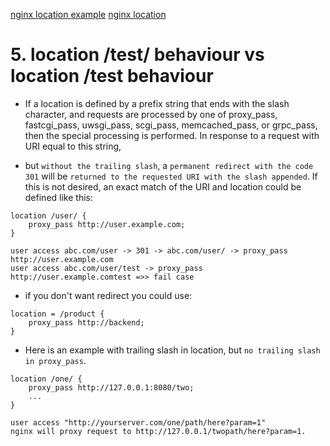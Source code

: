 [nginx location example](https://www.thegeekstuff.com/2017/05/nginx-location-examples/)
[nginx location](http://nginx.org/en/docs/http/ngx_http_core_module.html#location)

# 5. location /test/ behaviour vs location /test behaviour
- If a location is defined by a prefix string that ends with the slash character, and requests are processed by one of proxy_pass, fastcgi_pass, uwsgi_pass, scgi_pass, memcached_pass, or grpc_pass, then the special processing is performed. In response to a request with URI equal to this string, 

- but `without the trailing slash`, a `permanent redirect with the code 301` will be `returned to the requested URI with the slash appended`. If this is not desired, an exact match of the URI and location could be defined like this:
```
location /user/ {
    proxy_pass http://user.example.com;
}

user access abc.com/user -> 301 -> abc.com/user/ -> proxy_pass http://user.example.com
user access abc.com/user/test -> proxy_pass http://user.example.comtest =>> fail case
```

- if you don't want redirect you could use:
```
location = /product {
    proxy_pass http://backend;
}
```

- Here is an example with trailing slash in location, but `no trailing slash in proxy_pass`.
```
location /one/ {
    proxy_pass http://127.0.0.1:8080/two;
    ...
}

user access "http://yourserver.com/one/path/here?param=1" 
nginx will proxy request to http://127.0.0.1/twopath/here?param=1.
```